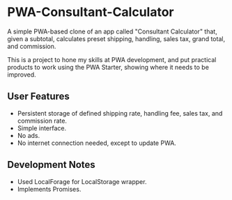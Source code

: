 # PWA-Consultant-Calculator

A simple PWA-based clone of an app called "Consultant Calculator" that, given a subtotal, calculates preset shipping, handling, sales tax, grand total, and commission.

This is a project to hone my skills at PWA development, and put practical products to work using the PWA Starter, showing where it needs to be improved.

## User Features

* Persistent storage of defined shipping rate, handling fee, sales tax, and  commission rate.
* Simple interface.
* No ads.
* No internet connection needed, except to update PWA.

## Development Notes

* Used LocalForage for LocalStorage wrapper.
* Implements Promises.
